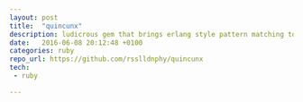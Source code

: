 ```yaml
---
layout: post
title:  "quincunx"
description: ludicrous gem that brings erlang style pattern matching to ruby
date:   2016-06-08 20:12:48 +0100
categories: ruby
repo_url: https://github.com/rsslldnphy/quincunx
tech:
 - ruby

---
```

